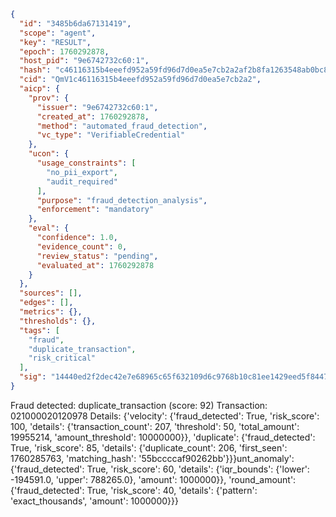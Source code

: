 ```json
{
  "id": "3485b6da67131419",
  "scope": "agent",
  "key": "RESULT",
  "epoch": 1760292878,
  "host_pid": "9e6742732c60:1",
  "hash": "c46116315b4eeefd952a59fd96d7d0ea5e7cb2a2af2b8fa1263548ab0bc89907",
  "cid": "QmV1c46116315b4eeefd952a59fd96d7d0ea5e7cb2a2",
  "aicp": {
    "prov": {
      "issuer": "9e6742732c60:1",
      "created_at": 1760292878,
      "method": "automated_fraud_detection",
      "vc_type": "VerifiableCredential"
    },
    "ucon": {
      "usage_constraints": [
        "no_pii_export",
        "audit_required"
      ],
      "purpose": "fraud_detection_analysis",
      "enforcement": "mandatory"
    },
    "eval": {
      "confidence": 1.0,
      "evidence_count": 0,
      "review_status": "pending",
      "evaluated_at": 1760292878
    }
  },
  "sources": [],
  "edges": [],
  "metrics": {},
  "thresholds": {},
  "tags": [
    "fraud",
    "duplicate_transaction",
    "risk_critical"
  ],
  "sig": "14440ed2f2dec42e7e68965c65f632109d6c9768b10c81ee1429eed5f84472c0"
}
```

Fraud detected: duplicate_transaction (score: 92)
Transaction: 021000020120978
Details: {'velocity': {'fraud_detected': True, 'risk_score': 100, 'details': {'transaction_count': 207, 'threshold': 50, 'total_amount': 19955214, 'amount_threshold': 10000000}}, 'duplicate': {'fraud_detected': True, 'risk_score': 85, 'details': {'duplicate_count': 206, 'first_seen': 1760285763, 'matching_hash': '55bccccaf90262bb'}}}unt_anomaly': {'fraud_detected': True, 'risk_score': 60, 'details': {'iqr_bounds': {'lower': -194591.0, 'upper': 788265.0}, 'amount': 1000000}}, 'round_amount': {'fraud_detected': True, 'risk_score': 40, 'details': {'pattern': 'exact_thousands', 'amount': 1000000}}}